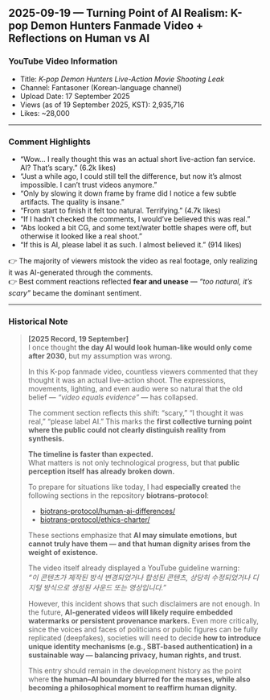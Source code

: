 ## 2025-09-19 — Turning Point of AI Realism: K-pop Demon Hunters Fanmade Video + Reflections on Human vs AI

### YouTube Video Information
- Title: *K-pop Demon Hunters Live-Action Movie Shooting Leak*  
- Channel: Fantasoner (Korean-language channel)  
- Upload Date: 17 September 2025  
- Views (as of 19 September 2025, KST): 2,935,716  
- Likes: ~28,000  

---

### Comment Highlights
- “Wow... I really thought this was an actual short live-action fan service. AI? That’s scary.” (6.2k likes)  
- “Just a while ago, I could still tell the difference, but now it’s almost impossible. I can’t trust videos anymore.”  
- “Only by slowing it down frame by frame did I notice a few subtle artifacts. The quality is insane.”  
- “From start to finish it felt too natural. Terrifying.” (4.7k likes)  
- “If I hadn’t checked the comments, I would’ve believed this was real.”  
- “Abs looked a bit CG, and some text/water bottle shapes were off, but otherwise it looked like a real shoot.”  
- “If this is AI, please label it as such. I almost believed it.” (914 likes)  

👉 The majority of viewers mistook the video as real footage, only realizing it was AI-generated through the comments.  
👉 Best comment reactions reflected **fear and unease** — *“too natural, it’s scary”* became the dominant sentiment.

---

### Historical Note

> **[2025 Record, 19 September]**  
> I once thought **the day AI would look human-like would only come after 2030**, but my assumption was wrong.  
>  
> In this K-pop fanmade video, countless viewers commented that they thought it was an actual live-action shoot. The expressions, movements, lighting, and even audio were so natural that the old belief — *“video equals evidence”* — has collapsed.  
>  
> The comment section reflects this shift: “scary,” “I thought it was real,” “please label AI.” This marks the **first collective turning point where the public could not clearly distinguish reality from synthesis.**  
>  
> **The timeline is faster than expected.**  
> What matters is not only technological progress, but that **public perception itself has already broken down.**  
>  
> To prepare for situations like today, I had **especially created** the following sections in the repository **biotrans-protocol**:  
> - [biotrans-protocol/human-ai-differences/](https://github.com/jklimbiotrans/biotrans-protocol/tree/main/human-ai-differences)  
> - [biotrans-protocol/ethics-charter/](https://github.com/jklimbiotrans/biotrans-protocol/tree/main/ethics-charter)  
>  
> These sections emphasize that **AI may simulate emotions, but cannot truly have them — and that human dignity arises from the weight of existence.**  
>  
> The video itself already displayed a YouTube guideline warning:  
> *“이 콘텐츠가 제작된 방식 변경되었거나 합성된 콘텐츠, 상당히 수정되었거나 디지털 방식으로 생성된 사운드 또는 영상입니다.”*  
>  
> However, this incident shows that such disclaimers are not enough. In the future, **AI-generated videos will likely require embedded watermarks or persistent provenance markers.** Even more critically, since the voices and faces of politicians or public figures can be fully replicated (deepfakes), societies will need to decide **how to introduce unique identity mechanisms (e.g., SBT-based authentication) in a sustainable way — balancing privacy, human rights, and trust.**  
>  
> This entry should remain in the development history as the point where **the human–AI boundary blurred for the masses, while also becoming a philosophical moment to reaffirm human dignity.**
